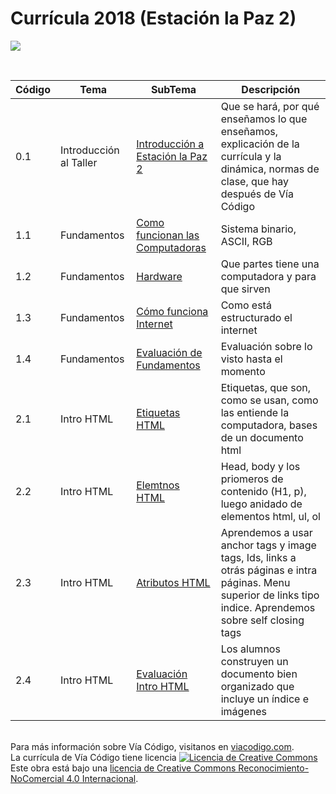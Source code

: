 # Currícula 2018 (Estación la Paz 2)

<p > <img src="https://viacodigo.com/wp-content/uploads/2017/11/viacodigo-main-logo.png" ></p>
<br>

| Código | Tema                   | SubTema                                                                                                                                                                                                                | Descripción                                                                                                                                                    |
| ------ | ---------------------- | ---------------------------------------------------------------------------------------------------------------------------------------------------------------------------------------------------------------------- | -------------------------------------------------------------------------------------------------------------------------------------------------------------- |
| 0.1    | Introducción al Taller | [Introducción a Estación la Paz 2](https://github.com/Via-Codigo/curricula2018/blob/master/0.1%20Introducci%C3%B3n%20al%20taller/Gu%C3%ADa%20de%20clase%20-%20Introducci%C3%B3n%20al%20taller.md)                      | Que se hará, por qué enseñamos lo que enseñamos, explicación de la currícula y la dinámica, normas de clase, que hay después de Vía Código                     |
| 1.1    | Fundamentos            | [Como funcionan las Computadoras](https://github.com/Via-Codigo/curricula2018/blob/master/1.1%20C%C3%B3mo%20funcionan%20las%20computadoras/Gu%C3%ADa%20de%20clase%20-%20C%C3%B3mo%20funcionan%20las%20computadoras.md) | Sistema binario, ASCII, RGB                                                                                                                                    |  |
| 1.2    | Fundamentos            | [Hardware](https://github.com/Via-Codigo/curricula2018/blob/master/1.2%20Hardware/Gu%C3%ADa%20de%20clase%20-%20Hardware.md)                                                                                            | Que partes tiene una computadora y para que sirven                                                                                                             |
| 1.3    | Fundamentos            | [Cómo funciona Internet](https://github.com/Via-Codigo/curricula2018/blob/master/1.3%20C%C3%B3mo%20funciona%20Internet/Gu%C3%ADa%20de%20clase%20-%20C%C3%B3mo%20funciona%20Internet.md)                                | Como está estructurado el internet                                                                                                                             |
| 1.4    | Fundamentos            | [Evaluación de Fundamentos](https://github.com/Via-Codigo/curricula2018/blob/master/1.4%20Evaluaci%C3%B3n%20de%20Fundamentos/Gu%C3%ADa%20de%20clase%20-%20Evaluaci%C3%B3n%20de%20Fundamentos.md)                       | Evaluación sobre lo visto hasta el momento                                                                                                                     |
| 2.1    | Intro HTML             | [Etiquetas HTML](#)                                                                                                                                                                                                    | Etiquetas, que son, como se usan, como las entiende la computadora, bases de un documento html                                                                 |
| 2.2    | Intro HTML             | [Elemtnos HTML](#)                                                                                                                                                                                                     | Head, body y los priomeros de contenido (H1, p), luego anidado de elementos html, ul, ol                                                                       |
| 2.3    | Intro HTML             | [Atributos HTML](#)                                                                                                                                                                                                    | Aprendemos a usar anchor tags y image tags, Ids, links a otrás páginas e intra páginas. Menu superior de links tipo indice. Aprendemos sobre self closing tags |
| 2.4    | Intro HTML             | [Evaluación Intro HTML](#)                                                                                                                                                                                             | Los alumnos construyen un documento bien organizado que incluye un índice e imágenes                                                                           |

<br>
Para más información sobre Vía Código, visitanos en <a href="https://www.viacodigo.com">viacodigo.com</a>.
<br>
La currícula de Vía Código tiene licencia <a rel="license" href="http://creativecommons.org/licenses/by-nc/4.0/"><img alt="Licencia de Creative Commons" style="border-width:0" src="https://i.creativecommons.org/l/by-nc/4.0/88x31.png" /></a><br />Este obra está bajo una <a rel="license" href="http://creativecommons.org/licenses/by-nc/4.0/">licencia de Creative Commons Reconocimiento-NoComercial 4.0 Internacional</a>.
